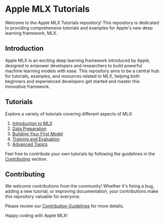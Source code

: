 # Apple MLX Tutorials

Welcome to the Apple MLX Tutorials repository! This repository is dedicated to providing comprehensive tutorials and examples for Apple's new deep learning framework, MLX.

## Introduction

Apple MLX is an exciting deep learning framework introduced by Apple, designed to empower developers and researchers to build powerful machine learning models with ease. This repository aims to be a central hub for tutorials, examples, and resources related to MLX, helping both beginners and experienced developers get started and master this innovative framework.

## Tutorials

Explore a variety of tutorials covering different aspects of MLX:

1. [Introduction to MLX](tutorials/introduction.md)
2. [Data Preparation](tutorials/data-preparation.md)
3. [Building Your First Model](tutorials/first-model.md)
4. [Training and Evaluation](tutorials/training-evaluation.md)
5. [Advanced Topics](tutorials/advanced-topics.md)

Feel free to contribute your own tutorials by following the guidelines in the [Contributing](#contributing) section.

## Contributing

We welcome contributions from the community! Whether it's fixing a bug, adding a new tutorial, or improving documentation, your contributions make this repository valuable for everyone.

Please review our [Contribution Guidelines](CONTRIBUTING.md) for more details.

Happy coding with Apple MLX!
